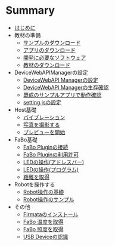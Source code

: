 # Summary

* [はじめに](README.md)
* 教材の準備
  * [サンプルのダウンロード](sample.md)
  * [アプリのダウンロード](app.md)
  * [開発に必要なソフトウェア](pc.md)
  * [教材のダウンロード](docs.md)
* DeviceWebAPIManagerの設定
  * [DeviceWebAPI Managerの設定](manager.md)
  * [DeviceWebAPI Managerの生存確認](available.md)
  * [既成のサンプルアプリで動作確認](webapp.md)
  * [setting.jsの設定](setting.md)
* Host基礎
  * [バイブレーション](host_vibration.md)
  * [写真を撮影する](host_takepic.md)
  * [プレビューを開始](host_preview.md)
* FaBo基礎
  * [FaBo Pluginの接続](fabo.md)
  * [FaBo Pluginの利用許可](permission.md)
  * [LEDの操作\(アドレスバー\)](fabo_led1.md)
  * [LEDの操作\(プログラム\)](fabo_led2.md)
  * [距離を取得](fabo_distance.md)
* Robotを操作する
  * [Robot操作の基礎](robot_basic.md)
  * [Robot操作のサンプル](robot_sample.md)
* その他
  * [Firmataのインストール](firmata.md)
  * [FaBo 温度を取得](fabo_temperature.md)
  * [FaBo 照度を取得](light.md)
  * [USB Deviceの認識](usbdevice.md)
